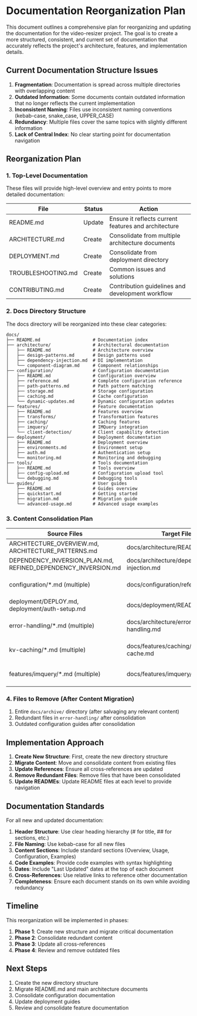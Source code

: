 # Documentation Reorganization Plan

This document outlines a comprehensive plan for reorganizing and updating the documentation for the video-resizer project. The goal is to create a more structured, consistent, and current set of documentation that accurately reflects the project's architecture, features, and implementation details.

## Current Documentation Structure Issues

1. **Fragmentation**: Documentation is spread across multiple directories with overlapping content
2. **Outdated Information**: Some documents contain outdated information that no longer reflects the current implementation
3. **Inconsistent Naming**: Files use inconsistent naming conventions (kebab-case, snake_case, UPPER_CASE)
4. **Redundancy**: Multiple files cover the same topics with slightly different information
5. **Lack of Central Index**: No clear starting point for documentation navigation

## Reorganization Plan

### 1. Top-Level Documentation

These files will provide high-level overview and entry points to more detailed documentation:

| File | Status | Action |
|------|--------|--------|
| README.md | Update | Ensure it reflects current features and architecture |
| ARCHITECTURE.md | Create | Consolidate from multiple architecture documents |
| DEPLOYMENT.md | Create | Consolidate from deployment directory |
| TROUBLESHOOTING.md | Create | Common issues and solutions |
| CONTRIBUTING.md | Create | Contribution guidelines and development workflow |

### 2. Docs Directory Structure

The docs directory will be reorganized into these clear categories:

```
docs/
├── README.md                    # Documentation index
├── architecture/                # Architectural documentation
│   ├── README.md                # Architecture overview
│   ├── design-patterns.md       # Design patterns used
│   ├── dependency-injection.md  # DI implementation
│   └── component-diagram.md     # Component relationships
├── configuration/               # Configuration documentation
│   ├── README.md                # Configuration overview
│   ├── reference.md             # Complete configuration reference
│   ├── path-patterns.md         # Path pattern matching
│   ├── storage.md               # Storage configuration
│   ├── caching.md               # Cache configuration
│   └── dynamic-updates.md       # Dynamic configuration updates
├── features/                    # Feature documentation
│   ├── README.md                # Features overview
│   ├── transforms/              # Transformation features
│   ├── caching/                 # Caching features
│   ├── imquery/                 # IMQuery integration
│   └── client-detection/        # Client capability detection
├── deployment/                  # Deployment documentation
│   ├── README.md                # Deployment overview
│   ├── environments.md          # Environment setup
│   ├── auth.md                  # Authentication setup
│   └── monitoring.md            # Monitoring and debugging
├── tools/                       # Tools documentation
│   ├── README.md                # Tools overview
│   ├── config-upload.md         # Configuration upload tool
│   └── debugging.md             # Debugging tools
└── guides/                      # User guides
    ├── README.md                # Guides overview
    ├── quickstart.md            # Getting started
    ├── migration.md             # Migration guide
    └── advanced-usage.md        # Advanced usage examples
```

### 3. Content Consolidation Plan

| Source Files | Target File | Action |
|--------------|-------------|--------|
| ARCHITECTURE_OVERVIEW.md, ARCHITECTURE_PATTERNS.md | docs/architecture/README.md | Merge and update |
| DEPENDENCY_INVERSION_PLAN.md, REFINED_DEPENDENCY_INVERSION.md | docs/architecture/dependency-injection.md | Merge and update |
| configuration/*.md (multiple) | docs/configuration/reference.md | Consolidate into reference |
| deployment/DEPLOY.md, deployment/auth-setup.md | docs/deployment/README.md | Merge and update |
| error-handling/*.md (multiple) | docs/architecture/error-handling.md | Consolidate into single guide |
| kv-caching/*.md (multiple) | docs/features/caching/kv-cache.md | Consolidate KV cache docs |
| features/imquery/*.md (multiple) | docs/features/imquery/README.md | Merge IMQuery docs |

### 4. Files to Remove (After Content Migration)

1. Entire `docs/archive/` directory (after salvaging any relevant content)
2. Redundant files in `error-handling/` after consolidation
3. Outdated configuration guides after consolidation

## Implementation Approach

1. **Create New Structure**: First, create the new directory structure
2. **Migrate Content**: Move and consolidate content from existing files
3. **Update References**: Ensure all cross-references are updated
4. **Remove Redundant Files**: Remove files that have been consolidated
5. **Update READMEs**: Update README files at each level to provide navigation

## Documentation Standards

For all new and updated documentation:

1. **Header Structure**: Use clear heading hierarchy (# for title, ## for sections, etc.)
2. **File Naming**: Use kebab-case for all new files
3. **Content Sections**: Include standard sections (Overview, Usage, Configuration, Examples)
4. **Code Examples**: Provide code examples with syntax highlighting
5. **Dates**: Include "Last Updated" dates at the top of each document
6. **Cross-References**: Use relative links to reference other documentation
7. **Completeness**: Ensure each document stands on its own while avoiding redundancy

## Timeline

This reorganization will be implemented in phases:

1. **Phase 1**: Create new structure and migrate critical documentation
2. **Phase 2**: Consolidate redundant content
3. **Phase 3**: Update all cross-references
4. **Phase 4**: Review and remove outdated files

## Next Steps

1. Create the new directory structure
2. Migrate README.md and main architecture documents
3. Consolidate configuration documentation
4. Update deployment guides
5. Review and consolidate feature documentation